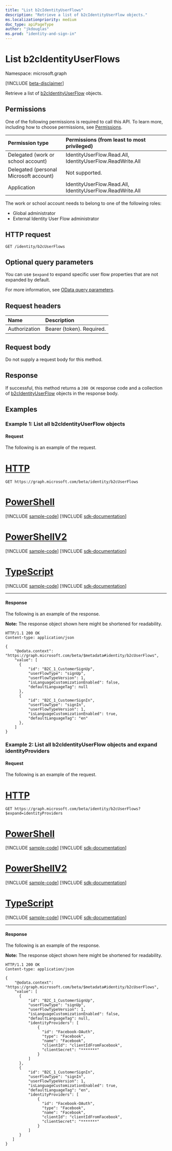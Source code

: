 ```yaml
---
title: "List b2cIdentityUserFlows"
description: "Retrieve a list of b2cIdentityUserFlow objects."
ms.localizationpriority: medium
doc_type: apiPageType
author: "jkdouglas"
ms.prod: "identity-and-sign-in"
---
```


# List b2cIdentityUserFlows

Namespace: microsoft.graph

[!INCLUDE [beta-disclaimer](../../includes/beta-disclaimer.md)]

Retrieve a list of [b2cIdentityUserFlow](../resources/b2cidentityuserflow.md) objects.

## Permissions

One of the following permissions is required to call this API. To learn more, including how to choose permissions, see [Permissions](/graph/permissions-reference).

|Permission type      | Permissions (from least to most privileged)              |
|:--------------------|:---------------------------------------------------------|
|Delegated (work or school account)|IdentityUserFlow.Read.All, IdentityUserFlow.ReadWrite.All|
|Delegated (personal Microsoft account)| Not supported.|
|Application|IdentityUserFlow.Read.All, IdentityUserFlow.ReadWrite.All|

The work or school account needs to belong to one of the following roles:

* Global administrator
* External Identity User Flow administrator

## HTTP request

<!-- { "blockType": "ignored" } -->

```http
GET /identity/b2cUserFlows
```

## Optional query parameters

You can use `$expand` to expand specific user flow properties that are not expanded by default.

For more information, see [OData query parameters](/graph/query-parameters).

## Request headers

|Name|Description|
|:---------------|:----------|
|Authorization|Bearer {token}. Required.|

## Request body

Do not supply a request body for this method.

## Response

If successful, this method returns a `200 OK` response code and a collection of [b2cIdentityUserFlow](../resources/b2cidentityuserflow.md)  objects in the response body.

## Examples

### Example 1: List all b2cIdentityUserFlow objects

#### Request

The following is an example of the request.


# [HTTP](#tab/http)
<!-- {
  "blockType": "request",
  "name": "list_b2cUserFlows"
}
-->

``` http
GET https://graph.microsoft.com/beta/identity/b2cUserFlows
```

# [PowerShell](#tab/powershell)
[!INCLUDE [sample-code](../includes/snippets/powershell/list-b2cuserflows-powershell-snippets.md)]
[!INCLUDE [sdk-documentation](../includes/snippets/snippets-sdk-documentation-link.md)]

# [PowerShellV2](#tab/powershellv2)
[!INCLUDE [sample-code](../includes/snippets/powershellv2/list-b2cuserflows-powershellv2-snippets.md)]
[!INCLUDE [sdk-documentation](../includes/snippets/snippets-sdk-documentation-link.md)]

# [TypeScript](#tab/typescript)
[!INCLUDE [sample-code](../includes/snippets/typescript/list-b2cuserflows-typescript-snippets.md)]
[!INCLUDE [sdk-documentation](../includes/snippets/snippets-sdk-documentation-link.md)]

---

#### Response


The following is an example of the response.

**Note:** The response object shown here might be shortened for readability.

<!-- {
  "blockType": "response",
  "truncated": true,
  "@odata.type": "microsoft.graph.b2cIdentityUserFlow",
  "isCollection": true
} -->

```http
HTTP/1.1 200 OK
Content-type: application/json

{
    "@odata.context": "https://graph.microsoft.com/beta/$metadata#identity/b2cUserFlows",
    "value": [
      {
          "id": "B2C_1_CustomerSignUp",
          "userFlowType": "signUp",
          "userFlowTypeVersion": 1,
          "isLanguageCustomizationEnabled": false,
          "defaultLanguageTag": null
      },
      {
          "id": "B2C_1_CustomerSignIn",
          "userFlowType": "signIn",
          "userFlowTypeVersion": 1,
          "isLanguageCustomizationEnabled": true,
          "defaultLanguageTag": "en"
      },
    ]
}
```

### Example 2: List all b2cIdentityUserFlow objects and expand identityProviders

#### Request

The following is an example of the request.


# [HTTP](#tab/http)
<!-- {
  "blockType": "request",
  "name": "list_b2cUserFlows_expand"
}
-->

``` http
GET https://graph.microsoft.com/beta/identity/b2cUserFlows?$expand=identityProviders
```

# [PowerShell](#tab/powershell)
[!INCLUDE [sample-code](../includes/snippets/powershell/list-b2cuserflows-expand-powershell-snippets.md)]
[!INCLUDE [sdk-documentation](../includes/snippets/snippets-sdk-documentation-link.md)]

# [PowerShellV2](#tab/powershellv2)
[!INCLUDE [sample-code](../includes/snippets/powershellv2/list-b2cuserflows-expand-powershellv2-snippets.md)]
[!INCLUDE [sdk-documentation](../includes/snippets/snippets-sdk-documentation-link.md)]

# [TypeScript](#tab/typescript)
[!INCLUDE [sample-code](../includes/snippets/typescript/list-b2cuserflows-expand-typescript-snippets.md)]
[!INCLUDE [sdk-documentation](../includes/snippets/snippets-sdk-documentation-link.md)]

---

#### Response

The following is an example of the response.

**Note:** The response object shown here might be shortened for readability.

<!-- {
  "blockType": "response",
  "truncated": true,
  "@odata.type": "microsoft.graph.b2cIdentityUserFlow",
  "isCollection": true
} -->

```http
HTTP/1.1 200 OK
Content-type: application/json

{
    "@odata.context": "https://graph.microsoft.com/beta/$metadata#identity/b2cUserFlows",
    "value": [
      {
          "id": "B2C_1_CustomerSignUp",
          "userFlowType": "signUp",
          "userFlowTypeVersion": 1,
          "isLanguageCustomizationEnabled": false,
          "defaultLanguageTag": null,
          "identityProviders": [
              {
                "id": "Facebook-OAuth",
                "type": "Facebook",
                "name": "Facebook",
                "clientId": "clientIdFromFacebook",
                "clientSecret": "*******"
              }  
          ]
      },
      {
          "id": "B2C_1_CustomerSignIn",
          "userFlowType": "signIn",
          "userFlowTypeVersion": 1,
          "isLanguageCustomizationEnabled": true,
          "defaultLanguageTag": "en",
          "identityProviders": [
              {
                "id": "Facebook-OAuth",
                "type": "Facebook",
                "name": "Facebook",
                "clientId": "clientIdFromFacebook",
                "clientSecret": "*******"
              }  
          ]
      }
   ]
}
```

<!-- {
  "type": "#page.annotation",
  "description": "List b2cUserFlows",
  "keywords": "",
  "section": "documentation",
  "tocPath": "",
  "suppressions": [
    "Error: list_b2cUserFlows/container/userFlowTypeVersion:\r\n      Expected type Single but actual was Int64. Property: userFlowTypeVersion, actual value: '1'",
    "Error: list_b2cUserFlows_expand/container/userFlowTypeVersion:\r\n    Expected type Single but actual was Int64. Property: userFlowTypeVersion, actual value: '1'"
  ]
}-->


